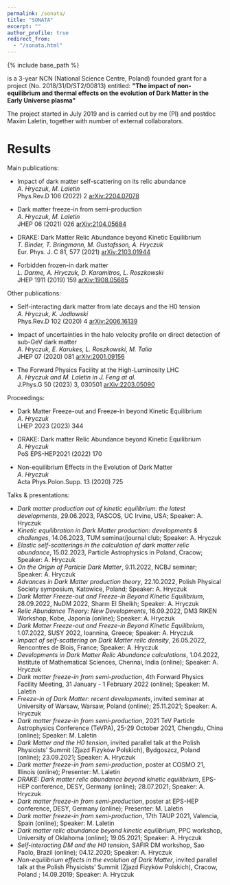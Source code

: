```yaml
---
permalink: /sonata/
title: "SONATA"
excerpt: ""
author_profile: true
redirect_from:
  - "/sonata.html"
---
```


{% include base_path %}

is a 3-year NCN (National Science Centre, Poland) founded grant for a project (No. 2018/31/D/ST2/00813) entitled:
**"The impact of non-equilibrium and thermal effects on the evolution of Dark Matter in the Early Universe plasma"**

The project started in July 2019 and is carried out by me (PI) and postdoc Maxim Laletin, together with number of external collaborators.

Results
======

Main publications:
* Impact of dark matter self-scattering on its relic abundance <br>
_A. Hryczuk, M. Laletin_ <br>
Phys.Rev.D 106 (2022) 2 [arXiv:2204.07078](https://arxiv.org/abs/2204.07078)

* Dark matter freeze-in from semi-production <br>
_A. Hryczuk, M. Laletin_ <br>
JHEP 06 (2021) 026 [arXiv:2104.05684](https://arxiv.org/abs/2104.05684)

* DRAKE: Dark Matter Relic Abundance beyond Kinetic Equilibrium <br>
_T. Binder, T. Bringmann, M. Gustafsson, A. Hryczuk_ <br>
Eur. Phys. J. C 81, 577 (2021) [arXiv:2103.01944](https://arxiv.org/abs/2103.01944)

* Forbidden frozen-in dark matter <br>
_L. Darme, A. Hryczuk, D. Karamitros, L. Roszkowski_ <br>
JHEP 1911 (2019) 159 [arXiv:1908.05685](https://arxiv.org/abs/1908.05685)

Other publications:
* Self-interacting dark matter from late decays and the H0 tension <br>
_A. Hryczuk, K. Jodłowski_ <br>
Phys.Rev.D 102 (2020) 4 [arXiv:2006.16139](https://arxiv.org/abs/2006.16139)

* Impact of uncertainties in the halo velocity profile on direct detection of sub-GeV dark matter <br>
_A. Hryczuk, E. Karukes, L. Roszkowski, M. Talia_ <br>
JHEP 07 (2020) 081 [arXiv:2001.09156](https://arxiv.org/abs/2001.09156)

* The Forward Physics Facility at the High-Luminosity LHC <br>
_A. Hryczuk and M. Laletin in J. Feng at al._ <br>
J.Phys.G 50 (2023) 3, 030501 [arXiv:2203.05090](https://arxiv.org/abs/2203.05090)

Proceedings:
* Dark Matter Freeze-out and Freeze-in beyond Kinetic Equilibrium <br>
_A. Hryczuk_ <br>
LHEP 2023 (2023) 344

* DRAKE: Dark matter Relic Abundance beyond Kinetic Equilibrium <br>
_A. Hryczuk_ <br>
PoS EPS-HEP2021 (2022) 170

* Non-equilibrium Effects in the Evolution of Dark Matter <br>
_A. Hryczuk_ <br>
Acta Phys.Polon.Supp. 13 (2020) 725

Talks & presentations:
* _Dark matter production out of kinetic equilibrium: the latest developments_, 29.06.2023, PASCOS, UC Irvine, USA; Speaker: A. Hryczuk
* _Kinetic equilibration in Dark Matter production: developments & challenges_, 14.06.2023, TUM seminar/journal club; Speaker: A. Hryczuk
* _Elastic self-scatterings in the calculation of dark matter relic abundance_, 15.02.2023, Particle Astrophysics in Poland, Cracow; Speaker: A. Hryczuk
* _On the Origin of Particle Dark Matter_, 9.11.2022, NCBJ seminar; Speaker: A. Hryczuk
* _Advances in Dark Matter production theory_, 22.10.2022, Polish Physical Society symposium, Katowice, Poland; Speaker: A. Hryczuk
* _Dark Matter Freeze-out and Freeze-in Beyond Kinetic Equilibrium_, 28.09.2022, NuDM 2022, Sharm El Sheikh; Speaker: A. Hryczuk
* _Relic Abundance Theory: New Developments_, 16.09.2022, DM3 RIKEN Workshop, Kobe, Japonia (online); Speaker: A. Hryczuk
* _Dark Matter Freeze-out and Freeze-in Beyond Kinetic Equilibrium_, 1.07.2022, SUSY 2022, Ioannina, Greece; Speaker: A. Hryczuk
* _Impact of self-scattering on Dark Matter relic density_, 26.05.2022, Rencontres de Blois, France; Speaker: A. Hryczuk
* _Developments in Dark Matter Relic Abundance calculations_, 1.04.2022, Institute of Mathematical Sciences, Chennai, India (online); Speaker: A. Hryczuk
* _Dark matter freeze-in from semi-production_, 4th Forward Physics Facility Meeting, 31 January - 1 February 2022 (online); Speaker: M. Laletin
* _Freeze-in of Dark Matter: recent developments_, invited seminar at University of Warsaw, Warsaw, Poland (online); 25.11.2021; Speaker: A. Hryczuk
* _Dark matter freeze-in from semi-production_, 2021 TeV Particle Astrophysics Conference (TeVPA), 25-29 October 2021, Chengdu, China (online); Speaker: M. Laletin
* _Dark Matter and the H0 tension_, invited parallel talk at the Polish Physicists’ Summit (Zjazd Fizyków Polskich), Bydgoszcz, Poland (online); 23.09.2021; Speaker: A. Hryczuk
* _Dark matter freeze-in from semi-production_, poster at COSMO 21, Illinois (online); Presenter: M. Laletin
* _DRAKE: Dark matter relic abundance beyond kinetic equilibrium_, EPS-HEP conference, DESY, Germany (online); 28.07.2021; Speaker: A. Hryczuk
* _Dark matter freeze-in from semi-production_, poster at EPS-HEP conference, DESY, Germany (online); Presenter: M. Laletin
* _Dark matter freeze-in from semi-production_, 17th TAUP 2021, Valencia, Spain (online); Speaker: M. Laletin
* _Dark matter relic abundance beyond kinetic equilibrium_, PPC workshop, University of Oklahoma (online); 19.05.2021; Speaker: A. Hryczuk
* _Self-interacting DM and the H0 tension_,  SAFIR DM workshop, Sao Paolo, Brazil (online); 04.12.2020; Speaker: A. Hryczuk
* _Non-equilibrium effects in the evolution of Dark Matter_, invited parallel talk at the Polish Physicists’ Summit (Zjazd Fizyków Polskich), Cracow, Poland ; 14.09.2019; Speaker: A. Hryczuk
